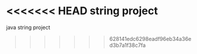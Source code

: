 <<<<<<< HEAD
string project 
=======
java string project

>>>>>>> 628141edc6298eadf96eb34a36ed3b7a1f38c7fa
